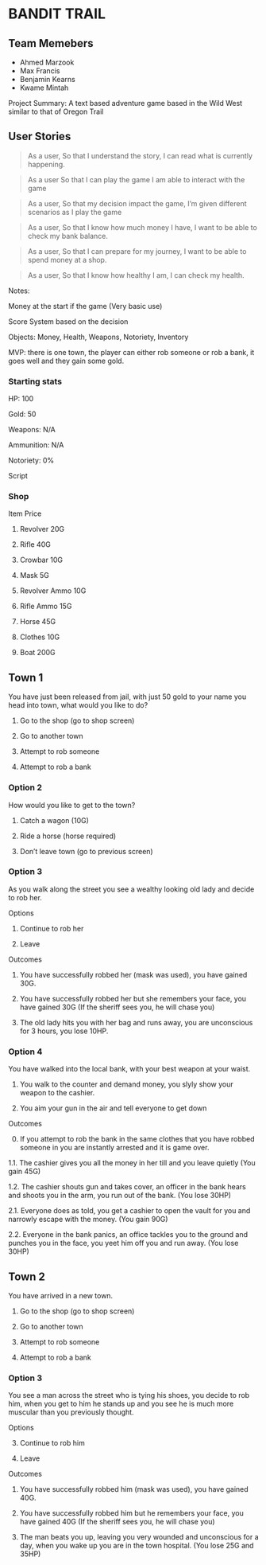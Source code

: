 # BANDIT TRAIL

  ##  Team Memebers
- Ahmed Marzook
- Max Francis
- Benjamin Kearns
- Kwame Mintah

Project Summary: A text based adventure game based in the Wild West similar to that of Oregon Trail

## User Stories
>As a user,
So that I understand the story,
I can read what is currently happening.


>As a user
So that I can play the game
I am able to interact with the game

>As a user,
So that my decision impact the game,
I’m given different scenarios as I play the game

>As a user,
So that I know how much money I have,
I want to be able to check my bank balance.

>As a user,
So that I can prepare for my journey,
I want to be able to spend money at a shop.

>As a user,
So that I know how healthy I am,
I can check my health.

Notes:

Money at the start if the game (Very basic use)

Score System based on the decision

Objects: Money, Health, Weapons, Notoriety, Inventory

MVP: there is one town, the player can either rob someone or rob a bank, it goes well and they gain some gold.

### Starting stats

HP: 100

Gold: 50

Weapons: N/A

Ammunition: N/A

Notoriety: 0%

Script

### Shop

Item Price

1.  Revolver 20G
    
2.  Rifle 40G
    
3.  Crowbar 10G
    
4.  Mask 5G
    
5.  Revolver Ammo 10G
    
6.  Rifle Ammo 15G
    
7.  Horse 45G
    
8.  Clothes 10G
    
9.  Boat 200G
    
## Town 1

You have just been released from jail, with just 50 gold to your name you head into town, what would you like to do?

1.  Go to the shop (go to shop screen)
    
2.  Go to another town
    
3.  Attempt to rob someone
    
4.  Attempt to rob a bank

### Option 2

How would you like to get to the town?
1.  Catch a wagon (10G)
    
2.  Ride a horse (horse required)
    
3.  Don’t leave town (go to previous screen)

### Option 3

As you walk along the street you see a wealthy looking old lady and decide to rob her.

Options
1.  Continue to rob her
    
2.  Leave
    
Outcomes

1.  You have successfully robbed her (mask was used), you have gained 30G.
    
2.  You have successfully robbed her but she remembers your face, you have gained 30G (If the sheriff sees you, he will chase you)
    
3.  The old lady hits you with her bag and runs away, you are unconscious for 3 hours, you lose 10HP.

### Option 4

You have walked into the local bank, with your best weapon at your waist.

1.  You walk to the counter and demand money, you slyly show your weapon to the cashier.
    
2.  You aim your gun in the air and tell everyone to get down
    
Outcomes

0. If you attempt to rob the bank in the same clothes that you have robbed someone in you are instantly arrested and it is game over.

1.1. The cashier gives you all the money in her till and you leave quietly (You gain 45G)

1.2. The cashier shouts gun and takes cover, an officer in the bank hears and shoots you in the arm, you run out of the bank. (You lose 30HP)

2.1. Everyone does as told, you get a cashier to open the vault for you and narrowly escape with the money. (You gain 90G)

2.2. Everyone in the bank panics, an office tackles you to the ground and punches you in the face, you yeet him off you and run away. (You lose 30HP)

## Town 2

You have arrived in a new town.

1.  Go to the shop (go to shop screen)
    
2.  Go to another town
    
3.  Attempt to rob someone
    
4.  Attempt to rob a bank
    
### Option 3

You see a man across the street who is tying his shoes, you decide to rob him, when you get to him he stands up and you see he is much more muscular than you previously thought.

Options

3.  Continue to rob him
    
4.  Leave
    
Outcomes

1.  You have successfully robbed him (mask was used), you have gained 40G.
    
2.  You have successfully robbed him but he remembers your face, you have gained 40G (If the sheriff sees you, he will chase you)
    
3.  The man beats you up, leaving you very wounded and unconscious for a day, when you wake up you are in the town hospital. (You lose 25G and 35HP)
